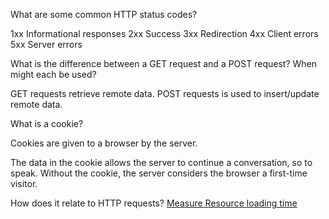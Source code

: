 What are some common HTTP status codes?

1xx Informational responses
2xx Success
3xx Redirection
4xx Client errors
5xx Server errors

What is the difference between a GET request and a POST request? When might each be used?

GET requests retrieve remote data.
POST requests is used to insert/update remote data.

What is a cookie?

Cookies are given to a browser by the server.

The data in the cookie allows the server to continue a conversation, so to speak. Without the cookie, the server considers the browser a first-time visitor.

How does it relate to HTTP requests?
[Measure Resource loading time](https://developers.google.com/web/tools/chrome-devtools/network-performance/resource-loading)

